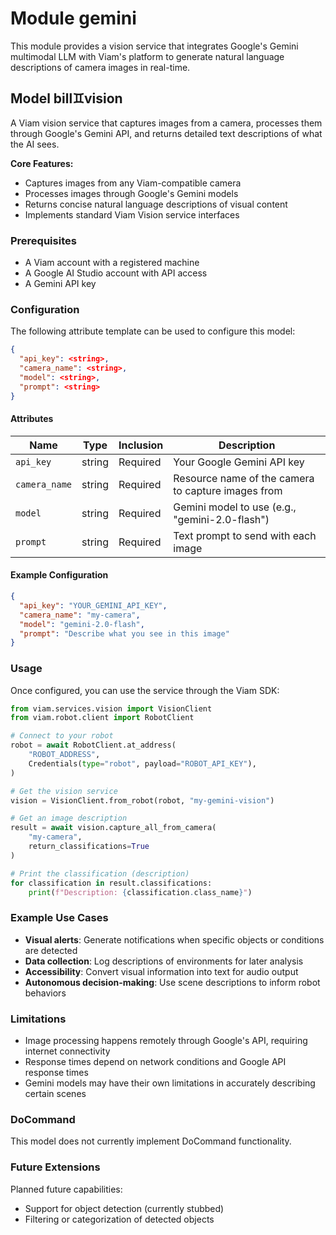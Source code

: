 # Module gemini

This module provides a vision service that integrates Google's Gemini multimodal LLM with Viam's platform to generate natural language descriptions of camera images in real-time.

## Model bill:gemini:vision

A Viam vision service that captures images from a camera, processes them through Google's Gemini API, and returns detailed text descriptions of what the AI sees.

**Core Features:**
- Captures images from any Viam-compatible camera
- Processes images through Google's Gemini models
- Returns concise natural language descriptions of visual content
- Implements standard Viam Vision service interfaces

### Prerequisites

- A Viam account with a registered machine
- A Google AI Studio account with API access
- A Gemini API key

### Configuration

The following attribute template can be used to configure this model:

```json
{
  "api_key": <string>,
  "camera_name": <string>,
  "model": <string>,
  "prompt": <string>
}
```

#### Attributes

| Name          | Type   | Inclusion | Description                                         |
|---------------|--------|-----------|-----------------------------------------------------|
| `api_key`     | string | Required  | Your Google Gemini API key                          |
| `camera_name` | string | Required  | Resource name of the camera to capture images from  |
| `model`       | string | Required  | Gemini model to use (e.g., "gemini-2.0-flash")      |
| `prompt`      | string | Required  | Text prompt to send with each image                 |

#### Example Configuration

```json
{
  "api_key": "YOUR_GEMINI_API_KEY",
  "camera_name": "my-camera",
  "model": "gemini-2.0-flash",
  "prompt": "Describe what you see in this image"
}
```

### Usage

Once configured, you can use the service through the Viam SDK:

```python
from viam.services.vision import VisionClient
from viam.robot.client import RobotClient

# Connect to your robot
robot = await RobotClient.at_address(
    "ROBOT_ADDRESS",
    Credentials(type="robot", payload="ROBOT_API_KEY"),
)

# Get the vision service
vision = VisionClient.from_robot(robot, "my-gemini-vision")

# Get an image description
result = await vision.capture_all_from_camera(
    "my-camera",
    return_classifications=True
)

# Print the classification (description)
for classification in result.classifications:
    print(f"Description: {classification.class_name}")
```

### Example Use Cases

- **Visual alerts**: Generate notifications when specific objects or conditions are detected
- **Data collection**: Log descriptions of environments for later analysis
- **Accessibility**: Convert visual information into text for audio output
- **Autonomous decision-making**: Use scene descriptions to inform robot behaviors

### Limitations

- Image processing happens remotely through Google's API, requiring internet connectivity
- Response times depend on network conditions and Google API response times
- Gemini models may have their own limitations in accurately describing certain scenes

### DoCommand

This model does not currently implement DoCommand functionality.

### Future Extensions

Planned future capabilities:
- Support for object detection (currently stubbed)
- Filtering or categorization of detected objects
